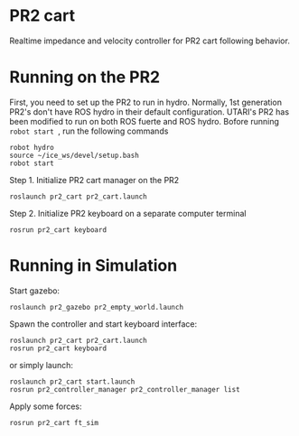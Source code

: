 PR2 cart
===

Realtime impedance and velocity controller for PR2 cart following behavior. 
 
# Running on the PR2
First, you need to set up the PR2 to run in hydro. Normally, 1st generation PR2's don't have ROS hydro in their default configuration. UTARI's PR2 has been modified to run on both ROS fuerte and ROS hydro. Bofore running ```robot start ```, run the following commands 
```
robot hydro
source ~/ice_ws/devel/setup.bash
robot start
```
Step 1. Initialize PR2 cart manager on the PR2
   ```
   roslaunch pr2_cart pr2_cart.launch
   ```
   
Step 2. Initialize PR2 keyboard on a separate computer terminal
   ```
   rosrun pr2_cart keyboard
   ```


# Running in Simulation
Start gazebo:  
```
roslaunch pr2_gazebo pr2_empty_world.launch
```
Spawn the controller and start keyboard interface:
```
roslaunch pr2_cart pr2_cart.launch
rosrun pr2_cart keyboard
```
or simply launch:
```
roslaunch pr2_cart start.launch
rosrun pr2_controller_manager pr2_controller_manager list
```

Apply some forces:  
```
rosrun pr2_cart ft_sim
```
